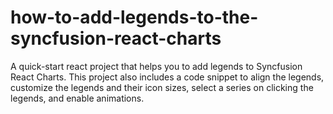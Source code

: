 # how-to-add-legends-to-the-syncfusion-react-charts
A quick-start react project that helps you to add legends to Syncfusion React Charts.  This project also includes a code snippet to align the legends, customize the legends and their icon sizes, select a series on clicking the legends, and enable animations.
